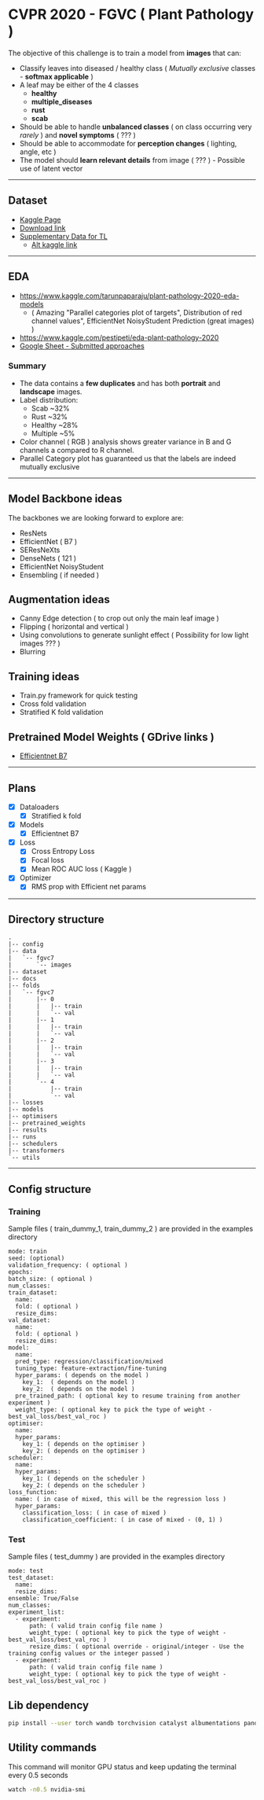 # CVPR 2020 - FGVC ( Plant Pathology )
The objective of this challenge is to train a model from **images** that can:  
- Classify leaves into diseased / healthy class ( *Mutually exclusive* classes - **softmax applicable** )
- A leaf may be either of the 4 classes 
    - **healthy** 
    - **multiple_diseases** 
    - **rust**
    - **scab**
- Should be able to handle **unbalanced classes** ( on class occurring very *rarely* ) and **novel symptoms** ( ??? )
- Should be able to accommodate for **perception changes** ( lighting, angle, etc )
- The model should **learn relevant details** from image ( ??? ) - Possible use of latent vector

---

## Dataset
- [Kaggle Page](https://www.kaggle.com/c/plant-pathology-2020-fgvc7/data)
- [Download link](https://www.kaggle.com/c/18648/download-all)
- [Supplementary Data for TL](https://www.kaggle.com/c/plant-pathology-2020-fgvc7/discussion/135065)
    - [Alt kaggle link](https://www.kaggle.com/xhlulu/leafsnap-dataset)

---

## EDA
- https://www.kaggle.com/tarunpaparaju/plant-pathology-2020-eda-models
    - ( Amazing "Parallel categories plot of targets", Distribution of red channel values", EfficientNet NoisyStudent Prediction (great images) )
- https://www.kaggle.com/pestipeti/eda-plant-pathology-2020
- [Google Sheet - Submitted approaches](https://docs.google.com/spreadsheets/d/1VVi2HST5m4LFaSr-GBiUgQdsM6oA8O-mfq3UFKyqZU8/edit?usp=sharing)

### Summary
- The data contains a **few duplicates** and has both **portrait** and **landscape** images.
- Label distribution:
    - Scab ~32%
    - Rust ~32%
    - Healthy ~28%
    - Multiple ~5%
- Color channel ( RGB ) analysis shows greater variance in B and G channels a compared to R channel.
- Parallel Category plot has guaranteed us that the labels are indeed mutually exclusive

---

## Model Backbone ideas
The backbones we are looking forward to explore are:
- ResNets
- EfficientNet ( B7 )
- SEResNeXts
- DenseNets ( 121 )
- EfficientNet NoisyStudent
- Ensembling ( if needed )

## Augmentation ideas
- Canny Edge detection ( to crop out only the main leaf image )
- Flipping ( horizontal and vertical )
- Using convolutions to generate sunlight effect ( Possibility for low light images ??? )
- Blurring

## Training ideas
- Train.py framework for quick testing
- Cross fold validation
- Stratified K fold validation

## Pretrained Model Weights ( GDrive links )
- [Efficientnet B7](https://drive.google.com/drive/folders/1yza0tPWpx0t6qh6Pfqq_aZ_FrJ0RqCgc?usp=sharing)

---

## Plans
- [x] Dataloaders 
    - [x] Stratified k fold
- [x] Models
    - [x] Efficientnet B7
- [x] Loss
    - [x] Cross Entropy Loss
    - [x] Focal loss
    - [x] Mean ROC AUC loss ( Kaggle )
- [x] Optimizer
    - [x] RMS prop with Efficient net params

---

## Directory structure
```
.
|-- config
|-- data
|   `-- fgvc7
|       `-- images
|-- dataset
|-- docs
|-- folds
|   `-- fgvc7
|       |-- 0
|       |   |-- train
|       |   `-- val
|       |-- 1
|       |   |-- train
|       |   `-- val
|       |-- 2
|       |   |-- train
|       |   `-- val
|       |-- 3
|       |   |-- train
|       |   `-- val
|       `-- 4
|           |-- train
|           `-- val
|-- losses
|-- models
|-- optimisers
|-- pretrained_weights
|-- results
|-- runs
|-- schedulers
|-- transformers
`-- utils

```

---

## Config structure

### Training
Sample files ( train_dummy_1, train_dummy_2 ) are provided in the examples directory


```
mode: train
seed: (optional)
validation_frequency: ( optional )
epochs:
batch_size: ( optional )
num_classes: 
train_dataset: 
  name:
  fold: ( optional )
  resize_dims:
val_dataset: 
  name:
  fold: ( optional )
  resize_dims:
model: 
  name:
  pred_type: regression/classification/mixed
  tuning_type: feature-extraction/fine-tuning
  hyper_params: ( depends on the model )
    key_1:  ( depends on the model )
    key_2:  ( depends on the model )
  pre_trained_path: ( optional key to resume training from another experiment )
  weight_type: ( optional key to pick the type of weight - best_val_loss/best_val_roc )
optimiser: 
  name: 
  hyper_params:
    key_1: ( depends on the optimiser )
    key_2: ( depends on the optimiser )
scheduler:
  name: 
  hyper_params:
    key_1: ( depends on the scheduler )
    key_2: ( depends on the scheduler )
loss_function: 
  name: ( in case of mixed, this will be the regression loss )
  hyper_params:
    classification_loss: ( in case of mixed )
    classification_coefficient: ( in case of mixed - (0, 1) )
```

### Test
Sample files ( test_dummy ) are provided in the examples directory

```
mode: test
test_dataset: 
  name:
  resize_dims:
ensemble: True/False
num_classes:
experiment_list:
  - experiment:
      path: ( valid train config file name )
      weight_type: ( optional key to pick the type of weight - best_val_loss/best_val_roc )
      resize_dims: ( optional override - original/integer - Use the training config values or the integer passed )
  - experiment:
      path: ( valid train config file name )
      weight_type: ( optional key to pick the type of weight - best_val_loss/best_val_roc )
```

## Lib dependency
```bash
pip install --user torch wandb torchvision catalyst albumentations pandas scikit-image tqdm scikit-learn pyyaml blessed pyzmq pretrainedmodels tensorboard
```

## Utility commands
This command will monitor GPU status and keep updating the terminal every 0.5 seconds  
```bash
watch -n0.5 nvidia-smi
```
